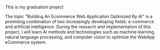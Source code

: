 This is my graduation project

The topic "Building An Ecommerce Web Application Optimized By AI" is a promising combination of two increasingly developing fields: e-commerce and artificial intelligence. During the research and implementation of this project, I will learn AI methods and technologies such as machine learning, natural language processing, and computer vision to optimize the WebApp eCommerce system.
